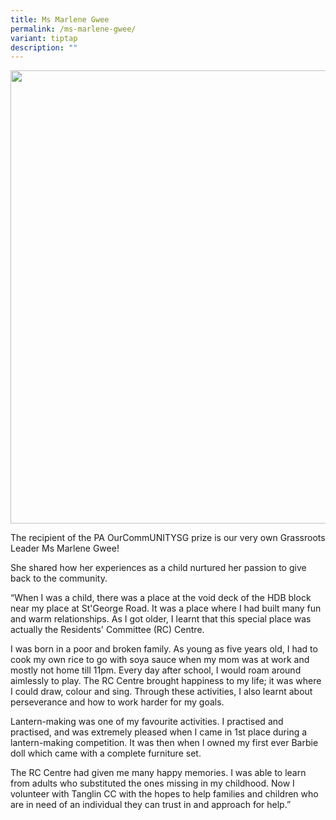 ```yaml
---
title: Ms Marlene Gwee
permalink: /ms-marlene-gwee/
variant: tiptap
description: ""
---
```

<div class="isomer-image-wrapper">
<img style="width: 725px; color: rgb(0, 0, 0); font-family: system-ui, -apple-system, &quot;system-ui&quot;, &quot;Segoe UI&quot;, Roboto, Oxygen, Ubuntu, Cantarell, &quot;Open Sans&quot;, &quot;Helvetica Neue&quot;, sans-serif; font-size: medium; font-style: normal; font-variant-ligatures: normal; font-variant-caps: normal; font-weight: 400; letter-spacing: normal; orphans: 2; text-align: start; text-indent: 0px; text-transform: none; widows: 2; word-spacing: 0px; -webkit-text-stroke-width: 0px; white-space: normal; text-decoration-thickness: initial; text-decoration-style: initial; text-decoration-color: initial;" height="auto" width="100%" src="https://moca.sgp1.cdn.digitaloceanspaces.com/Our%20People/61298a8b7313d656286318b3_239641682_10159244092968766_995548763116930796_n.webp">
</div>
<p></p>
<p>The recipient of the PA OurCommUNITYSG prize is our very own Grassroots
Leader Ms Marlene Gwee!</p>
<p>She shared how her experiences as a child nurtured her passion to give
back to the community.</p>
<p>“When I was a child, there was a place at the void deck of the HDB block
near my place at St'George Road. It was a place where I had built many
fun and warm relationships. As I got older, I learnt that this special
place was actually the Residents' Committee (RC) Centre.</p>
<p>I was born in a poor and broken family. As young as five years old, I
had to cook my own rice to go with soya sauce when my mom was at work and
mostly not home till 11pm. Every day after school, I would roam around
aimlessly to play. The RC Centre brought happiness to my life; it was where
I could draw, colour and sing. Through these activities, I also learnt
about perseverance and how to work harder for my goals.</p>
<p>Lantern-making was one of my favourite activities. I practised and practised,
and was extremely pleased when I came in 1st place during a lantern-making
competition. It was then when I owned my first ever Barbie doll which came
with a complete furniture set.</p>
<p>The RC Centre had given me many happy memories. I was able to learn from
adults who substituted the ones missing in my childhood. Now I volunteer
with Tanglin CC with the hopes to help families and children who are in
need of an individual they can trust in and approach for help.”</p>